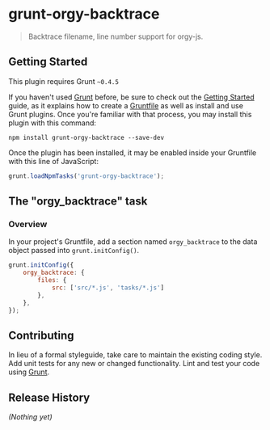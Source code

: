# grunt-orgy-backtrace

> Backtrace filename, line number support for orgy-js.

## Getting Started
This plugin requires Grunt `~0.4.5`

If you haven't used [Grunt](http://gruntjs.com/) before, be sure to check out the [Getting Started](http://gruntjs.com/getting-started) guide, as it explains how to create a [Gruntfile](http://gruntjs.com/sample-gruntfile) as well as install and use Grunt plugins. Once you're familiar with that process, you may install this plugin with this command:

```shell
npm install grunt-orgy-backtrace --save-dev
```

Once the plugin has been installed, it may be enabled inside your Gruntfile with this line of JavaScript:

```js
grunt.loadNpmTasks('grunt-orgy-backtrace');
```

## The "orgy_backtrace" task

### Overview
In your project's Gruntfile, add a section named `orgy_backtrace` to the data object passed into `grunt.initConfig()`.

```js
grunt.initConfig({
	orgy_backtrace: {
		files: {
			src: ['src/*.js', 'tasks/*.js']
		},
	},
});
```

## Contributing
In lieu of a formal styleguide, take care to maintain the existing coding style. Add unit tests for any new or changed functionality. Lint and test your code using [Grunt](http://gruntjs.com/).

## Release History
_(Nothing yet)_
